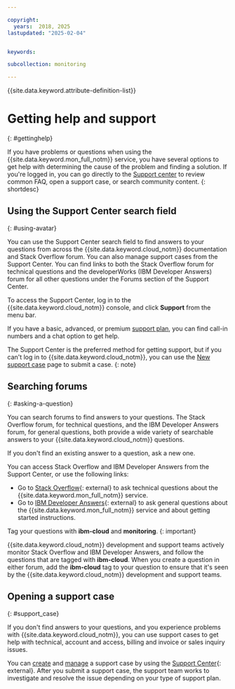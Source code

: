 ```yaml
---

copyright:
  years:  2018, 2025
lastupdated: "2025-02-04"


keywords: 

subcollection: monitoring

---
```


{{site.data.keyword.attribute-definition-list}}


# Getting help and support
{: #gettinghelp}

If you have problems or questions when using the {{site.data.keyword.mon_full_notm}} service, you have several options to get help with determining the cause of the problem and finding a solution. If you're logged in, you can go directly to the [Support center](https://{DomainName}/unifiedsupport/supportcenter) to review common FAQ, open a support case, or search community content.
{: shortdesc}


## Using the Support Center search field
{: #using-avatar}

You can use the Support Center search field to find answers to your questions from across the {{site.data.keyword.cloud_notm}} documentation and Stack Overflow forum. You can also manage support cases from the Support Center. You can find links to both the Stack Overflow forum for technical questions and the developerWorks (IBM Developer Answers) forum for all other questions under the Forums section of the Support Center.

To access the Support Center, log in to the {{site.data.keyword.cloud_notm}} console, and click **Support** from the menu bar.

If you have a basic, advanced, or premium [support plan](/docs/account?topic=account-support-plans), you can find call-in numbers and a chat option to get help.

The Support Center is the preferred method for getting support, but if you can't log in to {{site.data.keyword.cloud_notm}}, you can use the [New support case](https://{DomainName}/unifiedsupport/cases/add) page to submit a case.
{: note}

## Searching forums
{: #asking-a-question}

You can search forums to find answers to your questions. The Stack Overflow forum, for technical questions, and the IBM Developer Answers forum, for general questions, both provide a wide variety of searchable answers to your {{site.data.keyword.cloud_notm}} questions.

If you don't find an existing answer to a question, ask a new one.

You can access Stack Overflow and IBM Developer Answers from the Support Center, or use the following links:

* Go to [Stack Overflow](https://stackoverflow.com/questions/tagged/ibm-cloud){: external} to ask technical questions about the {{site.data.keyword.mon_full_notm}} service.
* Go to [IBM Developer Answers](https://developer.ibm.com/answers/topics/ibm-cloud/){: external} to ask general questions about the {{site.data.keyword.mon_full_notm}} service and about getting started instructions.

Tag your questions with **ibm-cloud** and **monitoring**.
{: important}

{{site.data.keyword.cloud_notm}} development and support teams actively monitor Stack Overflow and IBM Developer Answers, and follow the questions that are tagged with **ibm-cloud**. When you create a question in either forum, add the **ibm-cloud** tag to your question to ensure that it's seen by the {{site.data.keyword.cloud_notm}} development and support teams.

## Opening a support case
{: #support_case}

If you don't find answers to your questions, and you experience problems with {{site.data.keyword.cloud_notm}}, you can use support cases to get help with technical, account and access, billing and invoice or sales inquiry issues.

You can [create](/docs/account?topic=account-open-case&interface=ui) and [manage](/docs/account?topic=account-managing-support-cases&interface=ui) a support case by using the [Support Center](https://cloud.ibm.com/unifiedsupport/supportcenter){: external}. After you submit a support case, the support team works to investigate and resolve the issue depending on your type of support plan.
